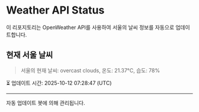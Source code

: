
# Weather API Status

이 리포지토리는 OpenWeather API를 사용하여 서울의 날씨 정보를 자동으로 업데이트합니다.

## 현재 서울 날씨
> 서울의 현재 날씨: overcast clouds, 온도: 21.37°C, 습도: 78%

⏳ 업데이트 시간: 2025-10-12 07:28:47 (UTC)

---
자동 업데이트 봇에 의해 관리됩니다.
